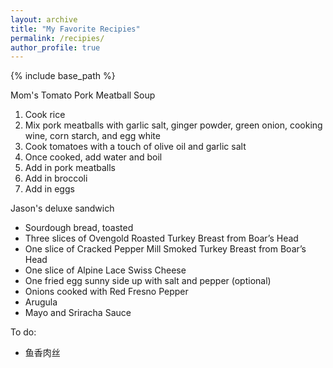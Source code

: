 ```yaml
---
layout: archive
title: "My Favorite Recipies"
permalink: /recipies/
author_profile: true
---
```


{% include base_path %}

Mom's Tomato Pork Meatball Soup
1. Cook rice
2. Mix pork meatballs with garlic salt, ginger powder, green onion, cooking wine, corn starch, and egg white
3. Cook tomatoes with a touch of olive oil and garlic salt
4. Once cooked, add water and boil
5. Add in pork meatballs
6. Add in broccoli
7. Add in eggs

Jason's deluxe sandwich
* Sourdough bread, toasted
* Three slices of Ovengold Roasted Turkey Breast from Boar’s Head
* One slice of Cracked Pepper Mill Smoked Turkey Breast from Boar’s Head
* One slice of Alpine Lace Swiss Cheese
* One fried egg sunny side up with salt and pepper (optional)
* Onions cooked with Red Fresno Pepper
* Arugula
* Mayo and Sriracha Sauce

To do:
* 鱼香肉丝

